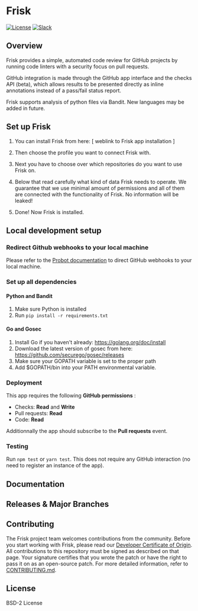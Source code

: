 # Frisk

[![License](https://img.shields.io/badge/License-BSD%202--Clause-orange.svg)](https://github.com/vmware/frisk/blob/master/LICENSE.txt)
[![Slack](https://img.shields.io/badge/slack-join%20chat%20%E2%86%92-e01563.svg)](https://code.vmware.com/web/code/join)

## Overview

Frisk provides a simple, automated code review for GitHub projects by running
code linters with a security focus on pull requests.

GitHub integration is made through the GitHub app interface and the checks API (beta),
which allows results to be presented directly as inline annotations instead of
a pass/fail status report.


Frisk supports analysis of python files via Bandit. New languages may be added in future.

## Set up Frisk

1. You can install Frisk from here: [ weblink to Frisk app installation ]

2. Then choose the profile you want to connect Frisk with.

3. Next you have to choose over which repositories do you want to use Frisk on. 

4. Below that read carefully what kind of data Frisk needs to operate. 
We guarantee that we use minimal amount of permissions and all of them are connected with the functionality of Frisk. No information will be leaked!
 
5. Done! Now Frisk is installed.


## Local development setup

### Redirect Github webhooks to your local machine

Please refer to the [Probot documentation](https://probot.github.io/docs/development/#configuring-a-github-app)
to direct GitHub webhooks to your local machine.

### Set up all dependencies


#### Python and Bandit

1. Make sure Python is installed 
2. Run ```pip install -r requirements.txt```


#### Go and Gosec

1. Install Go if you haven't already: https://golang.org/doc/install 
2. Download the latest version of gosec from here: https://github.com/securego/gosec/releases
3. Make sure your GOPATH variable is set to the proper path
4. Add $GOPATH/bin into your PATH environmental variable. 


### Deployment

This app requires the following **GitHub permissions** :
* Checks: **Read** and **Write**
* Pull requests: **Read**
* Code: **Read**

Additionnally the app should subscribe to the **Pull requests** event.

### Testing

Run ```npm test``` or ```yarn test```. This does not require any GitHub interaction (no need to register an instance of the app).

## Documentation

## Releases & Major Branches

## Contributing

The Frisk project team welcomes contributions from the community. Before you start working with Frisk, please read our [Developer Certificate of Origin](https://cla.vmware.com/dco). All contributions to this repository must be signed as described on that page. Your signature certifies that you wrote the patch or have the right to pass it on as an open-source patch. For more detailed information, refer to [CONTRIBUTING.md](CONTRIBUTING.md).

## License

BSD-2 License
